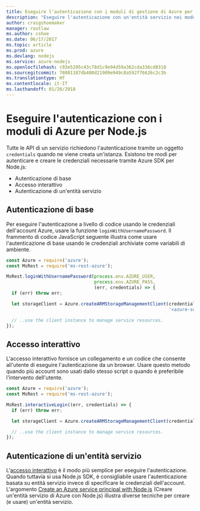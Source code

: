 ```yaml
---
title: Eseguire l'autenticazione con i moduli di gestione di Azure per Node.js
description: "Eseguire l'autenticazione con un'entità servizio nei moduli di gestione di Azure per Node.js"
author: craigshoemaker
manager: routlaw
ms.author: cshoe
ms.date: 06/17/2017
ms.topic: article
ms.prod: azure
ms.devlang: nodejs
ms.service: azure-nodejs
ms.openlocfilehash: c93e5205c43c78d1c9e94d59a362cda336cd8310
ms.sourcegitcommit: 78001187db408d21909e949c8a592f76626c2c3b
ms.translationtype: HT
ms.contentlocale: it-IT
ms.lasthandoff: 01/26/2018
---
```

# <a name="authenticate-with-the-azure-modules-for-nodejs"></a>Eseguire l'autenticazione con i moduli di Azure per Node.js 

Tutte le API di un servizio richiedono l'autenticazione tramite un oggetto `credentials` quando ne viene creata un'istanza. Esistono tre modi per autenticare e creare le credenziali necessarie tramite Azure SDK per Node.js: 

- Autenticazione di base
- Accesso interattivo
- Autenticazione di un'entità servizio

## <a name="basic-authentication"></a>Autenticazione di base

Per eseguire l'autenticazione a livello di codice usando le credenziali dell'account Azure, usare la funzione `loginWithUsernamePassword`. Il frammento di codice JavaScript seguente illustra come usare l'autenticazione di base usando le credenziali archiviate come variabili di ambiente. 

```javascript
const Azure = require('azure');
const MsRest = require('ms-rest-azure');

MsRest.loginWithUsernamePassword(process.env.AZURE_USER, 
                                 process.env.AZURE_PASS, 
                                 (err, credentials) => {
  if (err) throw err;

  let storageClient = Azure.createARMStorageManagementClient(credentials, 
                                                             '<azure-subscription-id>');

  // ..use the client instance to manage service resources.
});
```

## <a name="interactive-login"></a>Accesso interattivo

L'accesso interattivo fornisce un collegamento e un codice che consente all'utente di eseguire l'autenticazione da un browser. Usare questo metodo quando più account sono usati dallo stesso script o quando è preferibile l'intervento dell'utente.

```javascript
const Azure = require('azure');
const MsRest = require('ms-rest-azure');

MsRest.interactiveLogin((err, credentials) => {
  if (err) throw err;

  let storageClient = Azure.createARMStorageManagementClient(credentials, '<azure-subscription-id>');

  // ..use the client instance to manage service resources.
});
```

## <a name="service-principal-authentication"></a>Autenticazione di un'entità servizio

L'[accesso interattivo](#interactive-login) è il modo più semplice per eseguire l'autenticazione. Quando tuttavia si usa Node.js SDK, è consigliabile usare l'autenticazione basata su entità servizio invece di specificare le credenziali dell'account. L'argomento [Create an Azure service principal with Node.js](./node-sdk-azure-authenticate-principal.md) (Creare un'entità servizio di Azure con Node.js) illustra diverse tecniche per creare (e usare) un'entità servizio. 